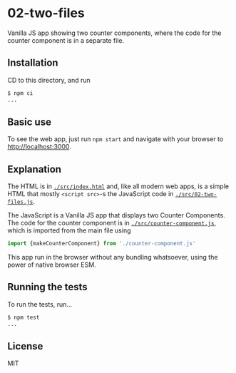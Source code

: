 # 02-two-files

Vanilla JS app showing two counter components, where the code for the counter component is
in a separate file.

## Installation

CD to this directory, and run

```sh
$ npm ci
...
```

## Basic use

To see the web app, just run `npm start` and navigate with your browser to
 <http://localhost:3000>.

## Explanation

The HTML is in [`./src/index.html`](./src/index.html) and, like all modern web apps,
is a simple HTML that mostly `<script src>`-s the JavaScript code in
[`./src/02-two-files.js`](./src/02-two-files.js).

The JavaScript is a Vanilla JS app that displays two Counter Components. The code for the counter
component is in [`./src/counter-component.js`](./src/counter-component.js), which is imported from the main file using

```js
import {makeCounterComponent} from './counter-component.js'
```

This app run in the browser without any bundling whatsoever, using the power of native browser ESM.

## Running the tests

To run the tests, run...

```sh
$ npm test
...
```

## License

MIT
